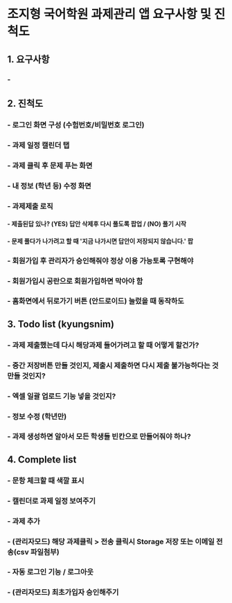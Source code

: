 # 조지형 국어학원 과제관리 앱 요구사항 및 진척도

## 1. 요구사항
### -

## 2. 진척도
### - 로그인 화면 구성 (수험번호/비밀번호 로그인)
### - 과제 일정 캘린더 탭
### - 과제 클릭 후 문제 푸는 화면
### - 내 정보 (학년 등) 수정 화면
### - 과제제출 로직
#### - 제출된답 있나? (YES) 답안 삭제후 다시 풀도록 팝업 / (NO) 풀기 시작
#### - 문제 풀다가 나가려고 할 때 '지금 나가시면 답안이 저장되지 않습니다.' 팝
### - 회원가입 후 관리자가 승인해줘야 정상 이용 가능토록 구현해야
### - 회원가입시 공란으로 회원가입하면 막아야 함
### - 홈화면에서 뒤로가기 버튼 (안드로이드) 눌렀을 때 동작하도


## 3. Todo list (kyungsnim)
### - 과제 제출했는데 다시 해당과제 들어가려고 할 때 어떻게 할건가?
### - 중간 저장버튼 만들 것인지, 제출시 제출하면 다시 제출 불가능하다는 것 만들 것인지?
### - 엑셀 일괄 업로드 기능 넣을 것인지?
### - 정보 수정 (학년만)
### - 과제 생성하면 알아서 모든 학생들 빈칸으로 만들어줘야 하나?

## 4. Complete list
### - 문항 체크할 때 색깔 표시
### - 캘린더로 과제 일정 보여주기
### - 과제 추가
### - (관리자모드) 해당 과제클릭 > 전송 클릭시 Storage 저장 또는 이메일 전송(csv 파일첨부)
### - 자동 로그인 기능 / 로그아웃
### - (관리자모드) 최초가입자 승인해주기